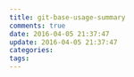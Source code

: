 ```yaml
---
title: git-base-usage-summary
comments: true
date: 2016-04-05 21:37:47
update: 2016-04-05 21:37:47
categories:
tags:
---
```

